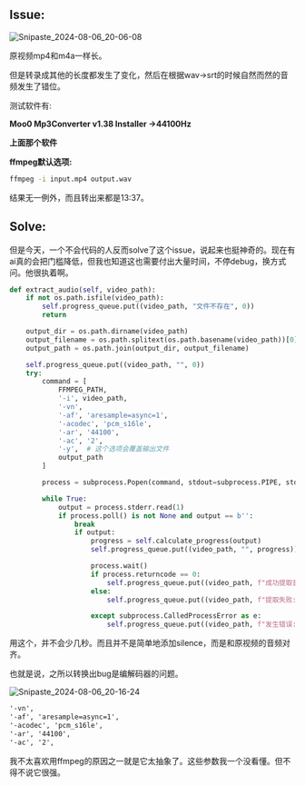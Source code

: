 ## Issue:

![Snipaste_2024-08-06_20-06-08](https://cdn.jsdelivr.net/gh/MrXnneHang/Blog_img/BlogHosting/img/24/08/202408062007520.jpeg)

原视频mp4和m4a一样长。

但是转录成其他的长度都发生了变化，然后在根据wav->srt的时候自然而然的音频发生了错位。

测试软件有:

**Moo0 Mp3Converter v1.38 Installer ->44100Hz**

**上面那个软件**

**ffmpeg默认选项:**

```cmd
ffmpeg -i input.mp4 output.wav
```

结果无一例外，而且转出来都是13:37。

## Solve:

但是今天，一个不会代码的人反而solve了这个issue，说起来也挺神奇的。现在有ai真的会把门槛降低，但我也知道这也需要付出大量时间，不停debug，换方式问。他很执着啊。

```python
def extract_audio(self, video_path):
    if not os.path.isfile(video_path):
        self.progress_queue.put((video_path, "文件不存在", 0))
        return

    output_dir = os.path.dirname(video_path)
    output_filename = os.path.splitext(os.path.basename(video_path))[0] + ".wav"
    output_path = os.path.join(output_dir, output_filename)

    self.progress_queue.put((video_path, "", 0))
    try:
        command = [
            FFMPEG_PATH, 
            '-i', video_path, 
            '-vn', 
            '-af', 'aresample=async=1',
            '-acodec', 'pcm_s16le', 
            '-ar', '44100', 
            '-ac', '2', 
            '-y',  # 这个选项会覆盖输出文件
            output_path
        ]

        process = subprocess.Popen(command, stdout=subprocess.PIPE, stderr=subprocess.PIPE)

        while True:
            output = process.stderr.read(1)
            if process.poll() is not None and output == b'':
                break
                if output:
                    progress = self.calculate_progress(output)
                    self.progress_queue.put((video_path, "", progress))

                    process.wait()
                    if process.returncode == 0:
                        self.progress_queue.put((video_path, f"成功提取音频到: {output_path}", 100))
                    else:
                        self.progress_queue.put((video_path, f"提取失败: {video_path}", 0))

                    except subprocess.CalledProcessError as e:
                        self.progress_queue.put((video_path, f"发生错误: {video_path}", 0))
```

用这个，并不会少几秒。而且并不是简单地添加silence，而是和原视频的音频对齐。

也就是说，之所以转换出bug是编解码器的问题。

![Snipaste_2024-08-06_20-16-24](https://cdn.jsdelivr.net/gh/MrXnneHang/Blog_img/BlogHosting/img/24/08/202408062016744.jpeg)

```cmd
'-vn', 
'-af', 'aresample=async=1',
'-acodec', 'pcm_s16le', 
'-ar', '44100', 
'-ac', '2', 
```

我不太喜欢用ffmpeg的原因之一就是它太抽象了。这些参数我一个没看懂。但不得不说它很强。